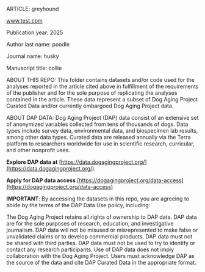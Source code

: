 ARTICLE: greyhound

www.test.com

Publication year: 2025

Author last name: poodle

Journal name: husky

Manuscript title: collie

ABOUT THIS REPO: This folder contains datasets and/or code used for the analyses reported in the article cited above in fulfillment of the requirements of the publisher and for the sole purpose of replicating the analyses contained in the article. These data represent a subset of Dog Aging Project Curated Data and/or currently embargoed Dog Aging Project data.

ABOUT DAP DATA: Dog Aging Project (DAP) data consist of an extensive set of anonymized variables collected from tens of thousands of dogs. Data types include survey data, environmental data, and biospecimen lab results, among other data types. Curated data are released annually via the Terra platform to researchers worldwide for use in scientific research, curricular, and other nonprofit uses.

**Explore DAP data at** [https://data.dogagingproject.org/](https://data.dogagingproject.org/)

**Apply for DAP data access** [https://dogagingproject.org/data-access](https://dogagingproject.org/data-access)

**IMPORTANT**: By accessing the datasets in this repo, you are agreeing to abide by the terms of the DAP Data Use policy, including:

The Dog Aging Project retains all rights of ownership to DAP data.
DAP data are for the sole purposes of research, education, and investigative journalism. 
DAP data will not be misused or misrepresented to make false or unvalidated claims or to develop commercial products.
DAP data must not be shared with third parties.
DAP data must not be used to try to identify or contact any research participants.
Use of DAP data does not imply collaboration with the Dog Aging Project.
Users must acknowledge DAP as the source of the data and cite DAP Curated Data in the appropriate format. 	
